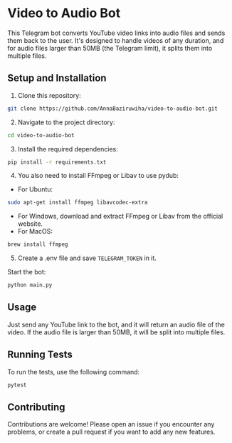 # Video to Audio Bot

This Telegram bot converts YouTube video links into audio files and sends them back to the user. It's designed to handle videos of any duration, and for audio files larger than 50MB (the Telegram limit), it splits them into multiple files.

## Setup and Installation

1. Clone this repository:

```bash
git clone https://github.com/AnnaBaziruwiha/video-to-audio-bot.git
```

2. Navigate to the project directory:

```bash
cd video-to-audio-bot
```

3. Install the required dependencies:

```bash
pip install -r requirements.txt
```

4. You also need to install FFmpeg or Libav to use pydub:

- For Ubuntu:

```bash
sudo apt-get install ffmpeg libavcodec-extra
```

- For Windows, download and extract FFmpeg or Libav from the official website.
- For MacOS:

```bash
brew install ffmpeg
```

5. Create a .env file and save `TELEGRAM_TOKEN` in it.

Start the bot:

```bash
python main.py
```

## Usage

Just send any YouTube link to the bot, and it will return an audio file of the video. If the audio file is larger than 50MB, it will be split into multiple files.

## Running Tests

To run the tests, use the following command:

```bash
pytest
```

## Contributing

Contributions are welcome! Please open an issue if you encounter any problems, or create a pull request if you want to add any new features.
